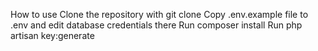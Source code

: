 How to use
Clone the repository with git clone
Copy .env.example file to .env and edit database credentials there
Run composer install
Run php artisan key:generate
